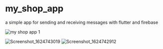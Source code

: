 
# my_shop_app
a simple app for sending and receiving messages with flutter and firebase 

![my shop app 1](https://user-images.githubusercontent.com/86538673/123545759-17210300-d75a-11eb-9d24-be8220864844.png)


![Screenshot_1624743019](https://user-images.githubusercontent.com/86538673/123548210-20af6880-d764-11eb-85c4-b0f2fbcd9db9.png)  ![Screenshot_1624742912](https://user-images.githubusercontent.com/86538673/123548223-2b69fd80-d764-11eb-9a3a-d924701a3301.png)

